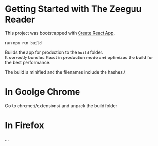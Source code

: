 # Getting Started with The Zeeguu Reader

This project was bootstrapped with [Create React App](https://github.com/facebook/create-react-app).

run `npm run build`

Builds the app for production to the `build` folder.\
It correctly bundles React in production mode and optimizes the build for the best performance.

The build is minified and the filenames include the hashes.\

# In Goolge Chrome
 Go to chrome://extensions/ and unpack the build folder

# In Firefox
...